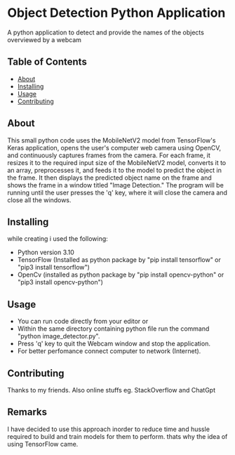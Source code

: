 # Object Detection Python Application
A python application to detect and provide the names of the objects overviewed by a webcam

## Table of Contents

- [About](#about)
- [Installing](#installing)
- [Usage](#usage)
- [Contributing](#contributing)

## About
This small python code uses the MobileNetV2 model from TensorFlow's Keras application,
opens the user's computer web camera using OpenCV, and continuously captures frames from the camera.
For each frame, it resizes it to the required input size of the MobileNetV2 model, 
converts it to an array, preprocesses it, and feeds it to the model to predict the object in the frame.
It then displays the predicted object name on the frame and shows the frame in a window titled "Image Detection."
The program will be running until the user presses the 'q' key,
where it will close the camera and close all the windows.

## Installing
while creating i used the following:
- Python version 3.10
- TensorFlow (Installed as python package by "pip install tensorflow" or "pip3 install tensorflow")
- OpenCv (installed as python package by "pip install opencv-python" or "pip3 install opencv-python")

## Usage
- You can run code directly from your editor or
- Within the same directory containing python file run the command "python image_detector.py".
- Press 'q' key to quit the Webcam window and stop the application.
- For better perfomance connect computer to network (Internet).

## Contributing
Thanks to my friends.
Also online stuffs eg. StackOverflow and ChatGpt

## Remarks
I have decided to use this approach inorder to reduce time and hussle required to build and train models for them to perform. thats why the idea of using TensorFlow came.
